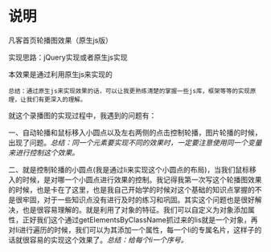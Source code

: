 # 说明

凡客首页轮播图效果（原生js版）

实现思路：jQuery实现或者原生js实现

本效果是通过利用原生js来实现的

```
总结：通过原生js来实现效果的话，可以让我更熟练清楚的掌握一些js库，框架等等的实现原理，让我们有更深入的理解。
```

就这个录播图的实现过程中，我遇到的问题有：

一、自动轮播和鼠标移入小圆点以及左右两侧的点击控制轮播，图片轮播的时候，出现了问题。*总结：同一个元素要实现不同的效果时，一定要注意使用同一个变量来进行控制这个效果。*

二、就是控制轮播的小圆点(我是通过li来实现这个小圆点的布局)，当我们鼠标移入的时候，是对哪一个小圆点进行效果的控制。我记得我第一次写这个轮播图效果的时候，也是卡在了这里，也是我自己开始学的时候对这个基础的知识点掌握的不是很牢固，对于一些知识点没有进行及时的练习和巩固。其实这个问题也是很好解决，也是很容易理解的。就是利用了对象的特征。我们可以自定义为对象添加属性，正好我们这个通过getElementsByClassName抓过来的lis就是一个对象，再对li进行遍历的时候，我们可以为其添加一个属性，每一个li的专属名片，这样子的话就很容易的实现这个效果了。*总结：给每个li一个序号。*